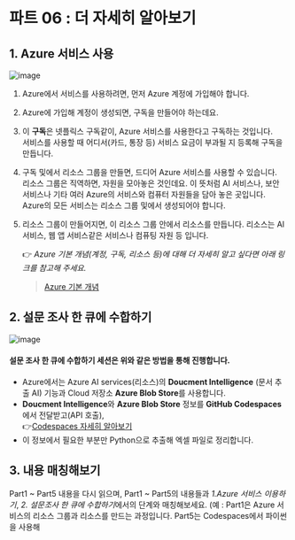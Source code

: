# 파트 06 : 더 자세히 알아보기

## 1. Azure 서비스 사용


![image](https://github.com/pmj-chosim/Collect_Survey_Result/assets/114579651/80320bb2-d1fd-4569-bc03-b0cca49b5f03)

1. Azure에서 서비스를 사용하려면, 먼저 Azure 계정에 가입해야 합니다.  
1. Azure에 가입해 계정이 생성되면, 구독을 만들어야 하는데요.  
1. 이 **구독**은 넷플릭스 구독같이, Azure 서비스를 사용한다고 구독하는 것입니다.  
 서비스를 사용할 때 어디서(카드, 통장 등) 서비스 요금이 부과될 지 등록해 구독을 만듭니다.  
1. 구독 및에서 리소스 그룹을 만들면, 드디어 Azure 서비스를 사용할 수 있습니다.  
   리소스 그룹은 직역하면, 자원을 모아놓은 것인데요. 이 뜻처럼 AI 서비스나, 보안 서비스나 기타 여러 Azure의 서비스와 컴퓨터 자원들을 담아 놓은 곳입니다.
    Azure의 모든 서비스는 리소스 그룹 및에서 생성되어야 합니다.  
  
1. 리소스 그룹이 만들어지면, 이 리소스 그룹 안에서 리소스를 만듭니다.
   리소스는 AI 서비스, 웹 앱 서비스같은 서비스나 컴퓨팅 자원 등 입니다.

   👉 _Azure 기본 개념(계정, 구독, 리소스 등)에 대해 더 자세히 알고 싶다면 아래 링크를 참고해 주세요._
   > [Azure 기본 개념](https://woowah.tistory.com/4)  
  
## 2. 설문 조사 한 큐에 수합하기

![image](https://github.com/pmj-chosim/Collect_Survey_Result/assets/114579651/026a0300-b228-42f9-acc8-2e474bfb754b)


 #### 설문 조사 한 큐에 수합하기 세션은 위와 같은 방법을 통해 진행합니다.

   * Azure에서는  Azure AI services(리소스)의 **Doucment Intelligence** (문서 추출 AI) 기능과 Cloud 저장소 **Azure Blob Store**를 사용합니다.  
   * **Doucment Intelligence**와 **Azure Blob Store** 정보를 **GitHub Codespaces**에서 전달받고(API 호출), <br>
        👉[Codespaces 자세히 알아보기](https://docs.github.com/ko/codespaces/overview) 
   * 이 정보에서 필요한 부분만 Python으로 추출해 엑셀 파일로 정리합니다.   

 ## 3. 내용 매칭해보기
 Part1 ~ Part5 내용을 다시 읽으며, Part1 ~ Part5의 내용들과 *1.Azure 서비스 이용하기*, *2. 설문조사 한 큐에 수합하기*에서의 단계와 매칭해보세요.
 (예 : Part1은 Azure 서비스의 리소스 그룹과 리소스를 만드는 과정입니다. Part5는 Codespaces에서 파이썬을 사용해 
